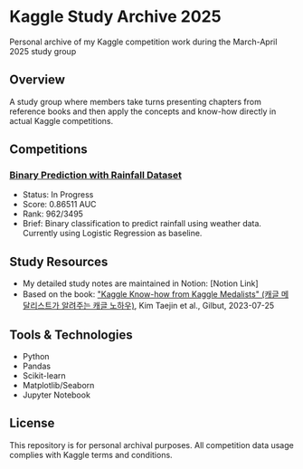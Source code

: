 # Kaggle Study Archive 2025

Personal archive of my Kaggle competition work during the March-April 2025 study group

## Overview

A study group where members take turns presenting chapters from reference books and then apply the concepts and know-how directly in actual Kaggle competitions.

## Competitions

### [Binary Prediction with Rainfall Dataset](./rainfall-binary-prediction)
- Status: In Progress
- Score: 0.86511 AUC
- Rank: 962/3495
- Brief: Binary classification to predict rainfall using weather data. Currently using Logistic Regression as baseline.

## Study Resources

- My detailed study notes are maintained in Notion: [Notion Link]
- Based on the book: ["Kaggle Know-how from Kaggle Medalists" (캐글 메달리스트가 알려주는 캐글 노하우)](https://www.aladin.co.kr/shop/wproduct.aspx?ItemId=321117891&start=slayer), Kim Taejin et al., Gilbut, 2023-07-25

## Tools & Technologies

- Python
- Pandas
- Scikit-learn
- Matplotlib/Seaborn
- Jupyter Notebook

## License

This repository is for personal archival purposes. All competition data usage complies with Kaggle terms and conditions.
